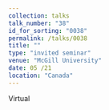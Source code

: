 ```yaml
---
collection: talks
talk_number: "38"
id_for_sorting: "0038"
permalink: /talks/0038
title: "" 
type: "invited seminar"
venue: "McGill University"
date: 05 /21
location: "Canada"
---
```


Virtual
